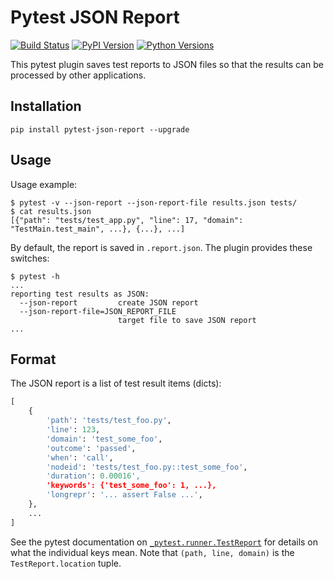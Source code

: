 # Pytest JSON Report

[![Build Status](https://travis-ci.org/numirias/pytest-json-report.svg?branch=master)](https://travis-ci.org/numirias/pytest-json-report)
[![PyPI Version](https://img.shields.io/pypi/v/pytest-json-report.svg)](https://pypi.python.org/pypi/pytest-json-report)
[![Python Versions](https://img.shields.io/pypi/pyversions/pytest-json-report.svg)](https://pypi.python.org/pypi/pytest-json-report)

This pytest plugin saves test reports to JSON files so that the results can be processed by other applications.

## Installation

```
pip install pytest-json-report --upgrade 
```
## Usage

Usage example:

```
$ pytest -v --json-report --json-report-file results.json tests/
$ cat results.json
[{"path": "tests/test_app.py", "line": 17, "domain": "TestMain.test_main", ...}, {...}, ...]
```
By default, the report is saved in `.report.json`. The plugin provides these switches:

```
$ pytest -h
...
reporting test results as JSON:
  --json-report         create JSON report
  --json-report-file=JSON_REPORT_FILE
                        target file to save JSON report
...
```

## Format

The JSON report is a list of test result items (dicts):

```python
[
    {
        'path': 'tests/test_foo.py',
        'line': 123,
        'domain': 'test_some_foo',
        'outcome': 'passed',
        'when': 'call',
        'nodeid': 'tests/test_foo.py::test_some_foo',
        'duration': 0.00016',
        'keywords': {'test_some_foo': 1, ...},
        'longrepr': '... assert False ...',
    },
    ...
]
```
See the pytest documentation on [`_pytest.runner.TestReport`](https://docs.pytest.org/en/latest/writing_plugins.html#_pytest.runner.TestReport) for details on what the individual keys mean. Note that `(path, line, domain)` is the `TestReport.location` tuple.
